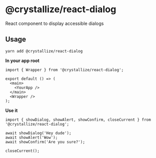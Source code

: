 # @crystallize/react-dialog

React component to display accessible dialogs

## Usage

```
yarn add @crystallize/react-dialog
```

**In your app root**

```
import { Wrapper } from '@crystallize/react-dialog';

export default () => (
  <main>
    <YourApp />
  </main>
  <Wrapper />
);
```

**Use it**

```
import { showDialog, showAlert, showConfirm, closeCurrent } from '@crystallize/react-dialog';

await showDialog('Hey dude');
await showAlert('Wow');
await showConfirm('Are you sure?');

closeCurrent();
```
